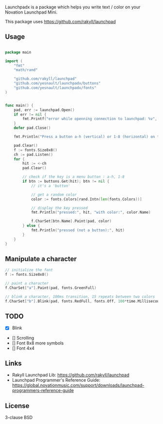 Launchpadx is a package which helps you write text / color on your Novation Launchpad Mini.

This package uses https://github.com/rakyll/launchpad


## Usage

```go

package main

import (
	"fmt"
	"math/rand"

	"github.com/rakyll/launchpad"
	"github.com/yesnault/launchpadx/buttons"
	"github.com/yesnault/launchpadx/fonts"
)


func main() {
	pad, err := launchpad.Open()
	if err != nil {
		fmt.Printf("error while openning connection to launchpad: %v", err)
	}
	defer pad.Close()

	fmt.Println("Press a button a-h (vertical) or 1-8 (horizontal) on the launchpad")

	pad.Clear()
	f := fonts.Size8x8()
	ch := pad.Listen()
	for {
		hit := <-ch
		pad.Clear()

		// check if the key is a menu button : a-h, 1-8
		if btn := buttons.Get(hit); btn != nil {
			// it's a 'button'

			// get a random color
			color := fonts.Colors[rand.Intn(len(fonts.Colors))]

			// display the key pressed
			fmt.Println("pressed:", hit, "with color:", color.Name)

			f.CharSet[btn.Name].Paint(pad, color)
		} else {
			fmt.Println("pressed (not a button):", hit)
		}
	}
}

```


## Manipulate a character

```go
// initialize the font
f := fonts.Size8x8()

// paint a character
f.CharSet["a"].Paint(pad, fonts.GreenFull)

// blink a character, 100ms transition, 15 repeats between two colors
f.CharSet["b"].Blink(pad, fonts.RedFull, fonts.Off, 100*time.Millisecond, 15)

```

## TODO

- [x] Blink
- [] Scrolling
- [] Font 8x8 more symbols
- [] Font 4x4

## Links

* Rakyll Launchpad Lib: https://github.com/rakyll/launchpad
* Launchpad Programmer's Reference Guide: https://global.novationmusic.com/support/downloads/launchpad-programmers-reference-guide

## License

3-clause BSD
